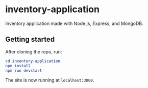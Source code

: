 # inventory-application

Inventory application made with Node.js, Express, and MongoDB.

## Getting started

After cloning the repo, run:

```elm
cd inventory-application
npm install
npm run devstart
```

The site is now running at `localhost:3000`.
